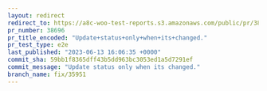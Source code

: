 ```yaml
---
layout: redirect
redirect_to: https://a8c-woo-test-reports.s3.amazonaws.com/public/pr/38696/e2e/index.html
pr_number: 38696
pr_title_encoded: "Update+status+only+when+its+changed."
pr_test_type: e2e
last_published: "2023-06-13 16:06:35 +0000"
commit_sha: 59bb1f8365dff43b5dd963bc3053ed1a5d7291ef
commit_message: "Update status only when its changed."
branch_name: fix/35951
---
```

